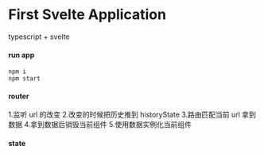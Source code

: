 # First Svelte Application

typescript + svelte

#### run app

```
npm i
npm start
```


#### router

1.监听 url 的改变
2.改变的时候把历史推到 historyState
3.路由匹配当前 url 拿到数据
4.拿到数据后销毁当前组件
5.使用数据实例化当前组件


#### state

